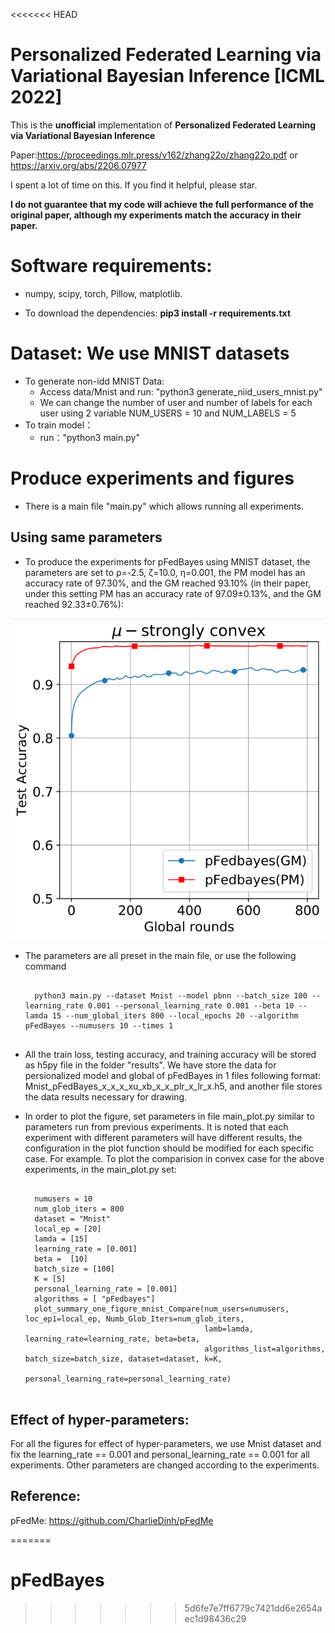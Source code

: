 <<<<<<< HEAD
# Personalized Federated Learning via Variational Bayesian Inference [ICML 2022]
This is the **unofficial** implementation of **Personalized Federated Learning via Variational Bayesian Inference**

Paper:https://proceedings.mlr.press/v162/zhang22o/zhang22o.pdf or https://arxiv.org/abs/2206.07977

I spent a lot of time on this. If you find it helpful, please star.

**I do not guarantee that my code will achieve the full performance of the original paper, although my experiments match the accuracy in their paper.**

# Software requirements:
- numpy, scipy, torch, Pillow, matplotlib.

- To download the dependencies: **pip3 install -r requirements.txt**

# Dataset: We use MNIST datasets
- To generate non-idd MNIST Data: 
  - Access data/Mnist and run: "python3 generate_niid_users_mnist.py"
  - We can change the number of user and number of labels for each user using 2 variable NUM_USERS = 10 and NUM_LABELS = 5
- To train model：
  - run："python3 main.py"


# Produce experiments and figures
- There is a main file "main.py" which allows running all experiments.

## Using same parameters
- To produce the experiments for pFedBayes using MNIST dataset, the parameters are set to ρ=-2.5, ζ=10.0, η=0.001, the PM model has an accuracy rate of 97.30%, and the GM reached 93.10% (in their paper, under this setting PM has an accuracy rate of 97.09±0.13%, and the GM reached 92.33±0.76%):

![IMAGE](images/jt.png)


- The parameters are all preset in the main file, or use the following command
    <pre><code>
    python3 main.py --dataset Mnist --model pbnn --batch_size 100 --learning_rate 0.001 --personal_learning_rate 0.001 --beta 10 --lamda 15 --num_global_iters 800 --local_epochs 20 --algorithm pFedBayes --numusers 10 --times 1
    </code></pre>
  
- All the train loss, testing accuracy, and training accuracy will be stored as h5py file in the folder "results". 
We have store the data for persionalized model and global of pFedBayes in 1 files following format: 
Mnist_pFedBayes_x_x_x_xu_xb_x_x_plr_x_lr_x.h5, and another file stores the data results necessary for drawing.

- In order to plot the figure, set parameters in file main_plot.py similar to parameters run from previous experiments. It is noted that each experiment with different parameters will have different results, the configuration in the plot function should be modified for each specific case.
  For example. To plot the comparision in convex case for the above experiments, in the main_plot.py set:
   <pre><code>
    numusers = 10
    num_glob_iters = 800
    dataset = "Mnist"
    local_ep = [20]
    lamda = [15]
    learning_rate = [0.001]
    beta =  [10]
    batch_size = [100]
    K = [5]
    personal_learning_rate = [0.001]
    algorithms = [ "pFedbayes"]
    plot_summary_one_figure_mnist_Compare(num_users=numusers, loc_ep1=local_ep, Numb_Glob_Iters=num_glob_iters,
                                          lamb=lamda, learning_rate=learning_rate, beta=beta,
                                          algorithms_list=algorithms, batch_size=batch_size, dataset=dataset, k=K,
                                          personal_learning_rate=personal_learning_rate)
    </code></pre>





## Effect of hyper-parameters:
For all the figures for effect of hyper-parameters, we use Mnist dataset and fix the learning_rate == 0.001 and personal_learning_rate == 0.001 for all experiments.
Other parameters are changed according to the experiments.


## Reference:
pFedMe: https://github.com/CharlieDinh/pFedMe


=======
# pFedBayes
>>>>>>> 5d6fe7e7ff6779c7421dd6e2654aec1d98436c29
